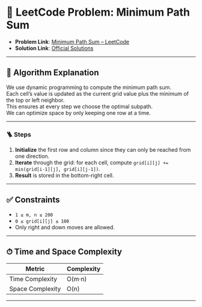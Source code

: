 # 🧩 LeetCode Problem: Minimum Path Sum

- **Problem Link**: [Minimum Path Sum – LeetCode](https://leetcode.com/problems/minimum-path-sum/)
- **Solution Link**: [Official Solutions](https://leetcode.com/problems/minimum-path-sum/solutions/)

---

## 🧠 Algorithm Explanation

We use dynamic programming to compute the minimum path sum.  
Each cell’s value is updated as the current grid value plus the minimum of the top or left neighbor.  
This ensures at every step we choose the optimal subpath.  
We can optimize space by only keeping one row at a time.

---

### 🪜 Steps

1. **Initialize** the first row and column since they can only be reached from one direction.  
2. **Iterate** through the grid: for each cell, compute `grid[i][j] += min(grid[i-1][j], grid[i][j-1])`.  
3. **Result** is stored in the bottom-right cell.

---

## ✅ Constraints

- `1 ≤ m, n ≤ 200`  
- `0 ≤ grid[i][j] ≤ 100`  
- Only right and down moves are allowed.  

---

## ⏱ Time and Space Complexity

| Metric            | Complexity |
|-------------------|------------|
| Time Complexity   | O(m·n)     |
| Space Complexity  | O(n)       |

---
